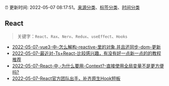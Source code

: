:alarm_clock: 更新时间: 2022-05-07 08:17:51。[来源分类](../README.md)、[标签分类](../TAGS.md)、[时间分类](../TIMELINE.md)

## React


> 关键字：`React`、`Rax`、`Nerv`、`Redux`、`useEffect`、`Hooks`



- [2022-05-07-vue3-中-怎么解构-reactive-里的对象,并且还同步-dom-更新](https://www.v2ex.com/t/851397) 
- [2022-05-07-最近对-Ts+React-比较感兴趣，有没有好一点新一点的的教程推荐](https://www.v2ex.com/t/851392) 
- [2022-05-07-React-中,-为什么要用-Context?-直接使用全局变量不是更方便吗?](https://www.v2ex.com/t/851357) 
- [2022-05-07-React官方团队出手，补齐原生Hook短板](https://toutiao.io/k/jvxjgvd) 